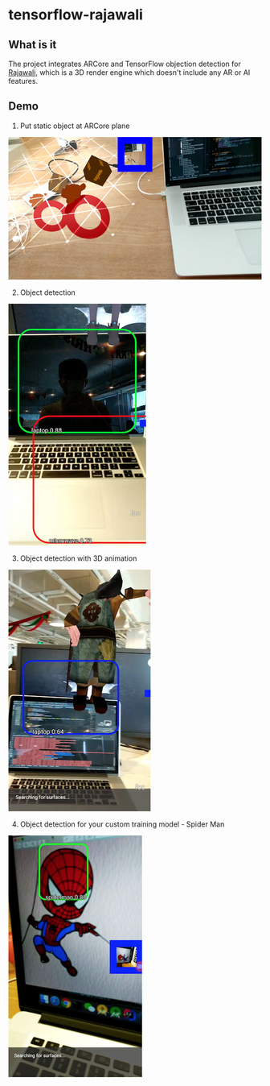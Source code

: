 # tensorflow-rajawali

## What is it
The project integrates ARCore and TensorFlow objection detection for [Rajawali](https://github.com/Rajawali/Rajawali),
which is a 3D render engine which doesn't include any AR or AI features.

## Demo
1. Put static object at ARCore plane

![img1](doc/img1.png)

2. Object detection

![img2](doc/img2.png)

3. Object detection with 3D animation

![img3](doc/img3.png)

4. Object detection for your custom training model - Spider Man

![img3](doc/img4.png)